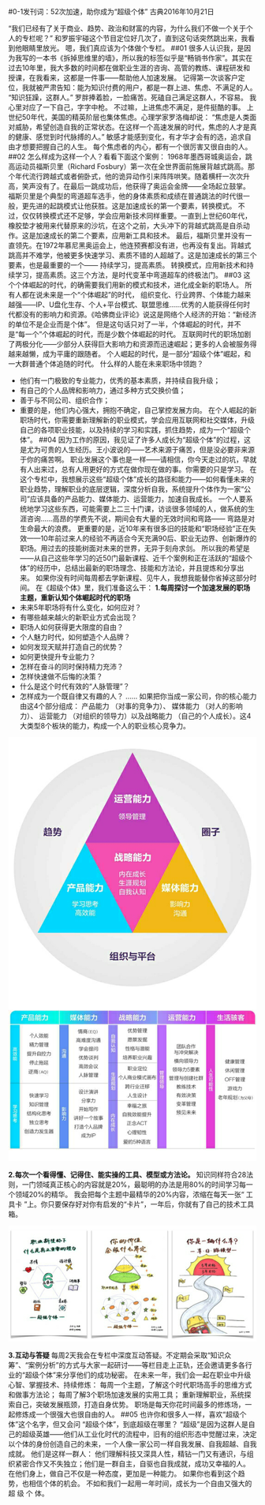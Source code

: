 #0-1发刊词：52次加速，助你成为“超级个体”
古典2016年10月21日

“我们已经有了关于商业、趋势、政治和财富的内容，为什么我们不做一个关于个人的专栏呢？”
和罗振宇碰这个节目定位好几次了，直到这句话突然跳出来，我看到他眼睛里放光。
嗯，我们真应该为个体做个专栏。
##01
很多人认识我，是因为我写的一本书《拆掉思维里的墙》，所以我的标签似乎是“畅销书作家”。其实在过去10年里，我大多数的时间都在做职业生涯的咨询、高管的教练、课程研发和授课，在我看来，这都是一件事——帮助他人加速发展。
记得第一次谈客户定位，我就被严肃告知：能为知识付费的用户，都是一群上进、焦虑、不满足的人。
“知识狂躁，这群人。”
罗胖捧着脸，一脸痛苦。死磕自己满足这群人，不容易。
我心里对应了一下自己，字字中枪。
不过嘛，上进焦虑不满足，是件挺酷的事。
上世纪50年代，美国的精英阶层也集体焦虑。心理学家罗洛梅却说：
“焦虑是人类面对威胁，希望创造自我的正常状态。在这样一个高速发展的时代，焦虑的人才是真的健康、感觉到时代脉搏的人。”
敏感才能感到变化，有才华才会有的选，追求自由才想要把握自己的人生。
每个焦虑者的内心，都有一个很厉害又很自由的人。
##02
怎么样成为这样一个人？看看下面这个案例：
1968年墨西哥城奥运会，跳高运动员福斯贝里（Richard Fosbury）第一次在全世界面前施展背越式跳高。那个年代流行跨越式或者俯卧式，他的诡异动作引来阵阵哄笑。随着横杆一次次升高，笑声没有了。在最后一跳成功后，他获得了奥运会金牌——全场起立鼓掌。
福斯贝里是个典型的弯道超车选手，他的身体素质和成绩在普通跳法的时代很一般，更先进的起跳模式让他获胜。这是加速成长的第一个要素，转换模式。
不过，仅仅转换模式还不足够，学会应用新技术同样重要。一直到上世纪60年代，橡胶垫才被用来代替原来的沙坑，在这个之前，大头冲下的背越式跳高是自杀动作。这是加速成长的第二个要素，应用新工具和技术。
最后，福斯贝里并没有一直领先。在1972年慕尼黑奥运会上，他连预赛都没有进，也再没有复出。背越式跳高并不难学，他被更多快速学习、素质不错的人超越了。这是加速成长的第三个要素，也是最重要的一个—— 持续学习，提高素质。
转换模式，应用新技术和持续学习，提高素质。这三个方法，是时代变革中弯道超车的终极法门。
##03
这个个体崛起的时代，的确需要我们用新的模式和技术，进化成全新的职场人。
所有人都在说未来是一个“个体崛起”的时代， 组织变化、行业跨界、个体能力越来越强——IP、U盘化生存、个人+平台模式、联盟思维……优秀的人能获得任何时代都没有的影响力和资源。《哈佛商业评论》说这是网络个人经济的开始：“新经济的单位不是企业而是个体”。
但是这句话只对了一半，个体崛起的时代，并不是“每一个”个体崛起的时代，而是少数个体崛起的时代。
互联网时代的职场加剧了两极分化——少部分人获得巨大影响力和资源而迅速崛起；更多的人会被服务得越来越懒，成为平庸的跟随者。
个人崛起的时代，是一部分“超级个体”崛起，和一大群普通个体追随的时代。
什么样的人能在未来职场中领跑？ 
- 他们有一门极致的专业能力，优秀的基本素质，并持续自我升级；
- 有自己的个人品牌和影响力，通过多种方式交换价值；
- 善于与不同公司、组织合作；
- 重要的是，他们内心强大，拥抱不确定，自己掌控发展方向。
在个人崛起的新职场时代，你需要重新理解新的职业模式，学会应用互联网和社交媒体，升级自己的各项职业技能，以及持续的学习和实践，抓住趋势，成为一个“超级个体”。
##04
因为工作的原因，我见证了许多人成长为“超级个体”的过程，这是尤为可贵的人生经历。王小波说的——艺术来源于痛苦，但是没必要非来源于你的痛苦啊。
职业发展这个事也是一样——请相信，你今天走过的坑，早就有人出来过，总有人用更好的方式在做你现在做的事。你需要的只是学习。
在这个专栏中，我想展示这些“超级个体”成长的路径和能力——如何看懂未来的职业趋势，理解职业的底层逻辑，深度分析自我，系统提升个体作为一家“公司”应该具备的产品能力、媒体能力、运营能力，加速自我成长。
一个人要系统地学习这些东西，可能需要上二三十门课，访谈很多领域的人，做系统的生涯咨询……高昂的学费先不说，期间会有大量的无效时间和弯路—— 弯路是对生命最大的浪费。
更重要的是，近10年来有很多旧的技能和“职场经验”正在失效——10年前过来人的经验不再适合今天充满90后、职业无边界、创新爆炸的职场。用过去的技能树面对未来的世界，无异于刻舟求剑。
所以我的希望是——从自己这些年学习的近50门最新课程、近千个案例和正在活跃的“超级个体”的经历中，总结出最新的职场理念、技能和方法论，并且提炼和分享出来。
如果你没有时间每周都去学新课程、见牛人，我想我能替你省掉这部分时间。
在《超级个体》里，我们准备这么干：
**1.每周探讨一个加速发展的职场主题，重新认知个体崛起时代的职场**
- 未来5年职场将有什么变化，如何应对？ 
- 有哪些越来越火的新职业方式会出现？
- 职场人如何获得更大限度的自由？
- 个人魅力时代，如何塑造个人品牌？
- 如何发现天赋并打造自己的优势？
- 如何更快提升专业能力？
- 怎样在奋斗的同时保持精力充沛？
- 怎样快速做不后悔的决策？
- 什么是这个时代有效的“人脉管理”？
- 怎样成为一个既自律又有趣的人？
……
如果把你当成一家公司，你的核心能力由这4个部分组成： 产品能力 （对事的竞争力）、 媒体能力 （对人的影响力）、 运营能力 （对组织的领导力）以及战略能力 （自己的个人成长）。这4大类型8个板块的能力，构成一个人的职业核心竞争力。

![](./_image/WechatIMG6.png)

**2.每次一个看得懂、记得住、能实操的工具、模型或方法论。**
知识同样符合28法则，一门领域真正核心的内容就是20%，最聪明的办法是用80%的时间学习每一个领域20%的精华。
我会把每个主题中最精华的20%内容，浓缩在每天一张“ 工具卡 ”上。你只要保存好对你有启发的“卡片”，一年后，你就有了自己的技术工具箱。

![](./_image/WechatIMG7.png)

**3.互动与答疑**
每周2天我会在专栏中深度互动答疑。不定期会采取“知识众筹”、“案例分析”的方式与大家一起研讨——等栏目走上正轨，还会邀请更多各行业的“超级个体”来分享他们的成功秘密。
在未来一年，我们会一起在职业中升级心智、掌握技术、持续修炼：
每周一个主题，了解这个时代职场高手的思维方式和做事方法论；
每周了解3个职场加速发展的实用工具；
重新理解职业，系统探索自己，突破发展瓶颈，打造自身优势。
职场是每天你花时间最多的修炼场，一起修炼成一个很强大也很自由的人。
##05
也许你和很多人一样，喜欢“超级个体”这个名字，但又会问
“超级个体”，到底超级在哪里？
“超级”是因为这群人是自己的超级英雄——他们从工业化时代的流程中，旧有的组织形态中觉醒过来，决定以个体的身份创造自己的未来，一个人像一家公司一样自我发展、自我超越、自我成就。
他们是这样一群人：
他们理解科技又深具人性，精钻一门又有通识，与组织紧密合作又不失独立；他们是一群自主，自驱也自我成就，成功又幸福的人。
在他们身上，做自己不仅是一种态度，更加是一种能力。
如果你也看到这个趋势，也相信个体的机会。
不如和我们一起用一年时间，成长为一个自由又强大的
超 级 个 体。